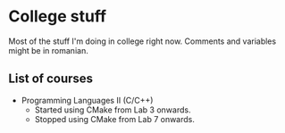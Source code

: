# College stuff
Most of the stuff I'm doing in college right now. Comments and variables might be in romanian.

## List of courses
  - Programming Languages II (C/C++)
    - Started using CMake from Lab 3 onwards.
    - Stopped using CMake from Lab 7 onwards.
